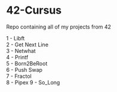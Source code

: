 # 42-Cursus
Repo containing all of my projects from 42

1 - Libft <br>
2 - Get Next Line <br>
3 - Netwhat <br>
4 - Printf <br>
5 - Born2BeRoot <br>
6 - Push Swap <br>
7 - Fractol <br>
8 - Pipex
9 - So_Long
 
